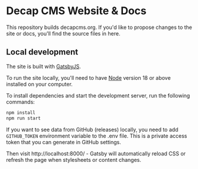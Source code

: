 # Decap CMS Website & Docs

This repository builds decapcms.org. If you'd like to propose changes to the site or docs, you'll find the source files in here.

## Local development

The site is built with [GatsbyJS](https://gatsbyjs.org/).

To run the site locally, you'll need to have [Node](https://nodejs.org) version 18 or above installed on your computer.

To install dependencies and start the development server, run the following commands:

```bash
npm install
npm run start
```

If you want to see data from GitHub (releases) locally, you need to add `GITHUB_TOKEN` environment variable to the .env file. This is a private access token that you can generate in GitHub settings.

Then visit http://localhost:8000/ - Gatsby will automatically reload CSS or
refresh the page when stylesheets or content changes.
